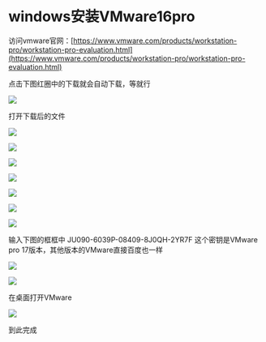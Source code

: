 # windows安装VMware16pro

访问vmware官网：[https://www.vmware.com/products/workstation-pro/workstation-pro-evaluation.html](https://www.vmware.com/products/workstation-pro/workstation-pro-evaluation.html)

点击下图红圈中的下载就会自动下载，等就行

![](https://pic.xhcheats.cn/assets/2023/12/24/004631.png)

打开下载后的文件

![](https://pic.xhcheats.cn/assets/2023/12/24/004640.png)

![](https://pic.xhcheats.cn/assets/2023/12/24/004648.png)

![](https://pic.xhcheats.cn/assets/2023/12/24/004654.png)

![](https://pic.xhcheats.cn/assets/2023/12/24/004702.png)

![](https://pic.xhcheats.cn/assets/2023/12/24/004708.png)

![](https://pic.xhcheats.cn/assets/2023/12/24/004714.png)

![](https://pic.xhcheats.cn/assets/2023/12/24/004720.png)

输入下图的框框中   JU090-6039P-08409-8J0QH-2YR7F  这个密钥是VMware pro 17版本，其他版本的VMware直接百度也一样

![](https://pic.xhcheats.cn/assets/2023/12/24/004726.png)

![](https://pic.xhcheats.cn/assets/2023/12/24/004732.png)

在桌面打开VMware

![](https://pic.xhcheats.cn/assets/2023/12/24/004740.png)

到此完成
